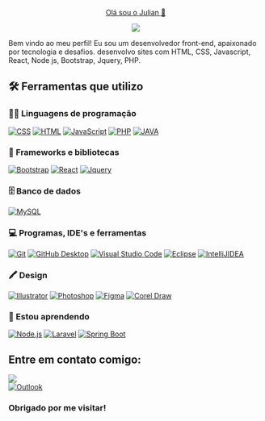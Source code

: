 <!--### Hi there 👋-->

<!--
**juliansempre/juliansempre** is a ✨ _special_ ✨ repository because its `README.md` (this file) appears on your GitHub profile.

Here are some ideas to get you started:

- 🔭 I’m currently working on ...
- 🌱 I’m currently learning ...
- 👯 I’m looking to collaborate on ...
- 🤔 I’m looking for help with ...
- 💬 Ask me about ...
- 📫 How to reach me: ...
- 😄 Pronouns: ...
- ⚡ Fun fact: ...
-->
<p align="center">
  <a href="https://github.com/juliansempre">
     Olá sou o Julian 👋</a>
</p>


<p align="center">
 
  <a href="https://github.com/juliansempre/readme-typing-svg">
    <img src="https://readme-typing-svg.demolab.com/?lines=Desenvolvedor%20front-end;Sempre%20aprendendo%20novas%20coisas&font=Fira%20Code&center=true&width=440&height=45&color=#00FF00&vCenter=true&pause=1000&size=22" /></a>
</p>

Bem vindo ao meu perfil! Eu sou um desenvolvedor front-end, apaixonado por tecnologia e desafios. desenvolvo sites com HTML, CSS, Javascript, React, Node js, Bootstrap, Jquery, PHP.

 <summary><h2>🛠️ Ferramentas que utilizo </h2></summary>
  <!-- Some badges are from https://github.com/Ileriayo/markdown-badges -->

  <h3>👨‍💻 Linguagens de programação </h3>

  <p>  
      <a href="#"><img alt="CSS" src="https://img.shields.io/badge/CSS-1572B6.svg?logo=css3&logoColor=white"></a>
      <a href="#"><img alt="HTML" src="https://img.shields.io/badge/HTML-E34F26.svg?logo=html5&logoColor=white"></a>
      <a href="#"><img alt="JavaScript" src="https://img.shields.io/badge/JavaScript-F7DF1E.svg?logo=javascript&logoColor=black"></a>
      <a href="#"><img alt="PHP" src="https://img.shields.io/badge/PHP-777BB4.svg?logo=php&logoColor=white"></a>
      <a href="#"><img alt="JAVA" src="https://img.shields.io/badge/java-%23ED8B00.svg?style=for-the-badge&logo=java&logoColor=white"></img></a>



  <h3>🧰 Frameworks e bibliotecas</h3>

  <p>
      <a href="#"><img alt="Bootstrap" src="https://img.shields.io/badge/Bootstrap-7952B3.svg?logo=bootstrap&logoColor=white"></a>
      <a href="#"><img alt="React" src="https://img.shields.io/badge/React-20232a.svg?logo=react&logoColor=%2361DAFB"></a>
       <a href="#"><img alt="Jquery" src="https://img.shields.io/badge/jQuery-0769AD?style=for-the-badge&logo=jquery&logoColor=white"></a>
 
</p>
  </h3>

  <h3>🗄️ Banco de dados</h3>

  <p>
  <a href="#"><img alt="MySQL" src="https://img.shields.io/badge/MySQL-00f.svg?logo=mysql&logoColor=white"></a>
</p>

  <h3>💻 Programas, IDE's e ferramentas </h3>

  <p>
  <a href="#"><img alt="Git" src="https://img.shields.io/badge/Git-F05033.svg?logo=git&logoColor=white"></a>
      <a href="#"><img alt="GitHub Desktop" src="https://img.shields.io/badge/GitHub%20Desktop-8034A9.svg?logo=github&logoColor=white"></a>
      <a href="#"><img alt="Visual Studio Code" src="https://img.shields.io/badge/Visual%20Studio%20Code-0078d7.svg?logo=visual-studio-code&logoColor=white"></a>
      <a href="#"><img alt="Eclipse" src="https://img.shields.io/badge/Eclipse-FE7A16.svg?style=for-the-badge&logo=Eclipse&logoColor=white"></img></a>
      <a href="#"><img alt="IntelliJIDEA" src="https://img.shields.io/badge/IntelliJIDEA-000000.svg?style=for-the-badge&logo=intellij-idea&logoColor=white"></img></a>
  </p>
     
  </p>

<h3>🖍 Design</h3>
<p>
  <a href="#"><img alt="Illustrator" src="https://img.shields.io/badge/adobe%20illustrator-%23FF9A00.svg?style=for-the-badge&logo=adobe%20illustrator&logoColor=white"></img></a>
<a href="#"><img alt="Photoshop" src="https://img.shields.io/badge/adobe%20photoshop-%2331A8FF.svg?style=for-the-badge&logo=adobe%20photoshop&logoColor=white"></img></a>
<a href="#"><img alt="Figma" src="https://img.shields.io/badge/figma-%23F24E1E.svg?style=for-the-badge&logo=figma&logoColor=white"></img></a>
<a href="#"><img alt="Corel Draw" src="https://img.shields.io/badge/%20-Corel%20Draw-green"></img></a>

</p>


<h3>🌱 Estou aprendendo  </h3>
 
 <p>
    <a href="#"><img alt="Node.js" src="https://img.shields.io/badge/Node.js-43853D.svg?logo=node.js&logoColor=white"></a>
    <a href="#"><img alt="Laravel" src="https://img.shields.io/badge/Laravel-FF2D20?style=for-the-badge&logo=laravel&logoColor=white"></img></a>
    <a href="#"><img alt="Spring Boot" src="https://img.shields.io/badge/Spring_Boot-F2F4F9?style=for-the-badge&logo=spring-boot"></img></a>

  </p>


 
  <summary><h2>Entre em contato comigo:</h2></summary>

  <a href="https://www.linkedin.com/in/julian-silva/" target="_blank"><img src="https://img.shields.io/badge/LinkedIn-0077B5?style=for-the-badge&logo=linkedin&logoColor=white">
  </a>  
  <a href="julian_sempre@hotmail.com" target="_blank"><img alt="Outlook" src="https://img.shields.io/badge/Microsoft%20Outlook-0078D4.svg?style=for-the-badge&logo=Microsoft-Outlook&logoColor=white"></img></a>
  </a> 
  </p>
  <h3>Obrigado por me visitar!</h3>


